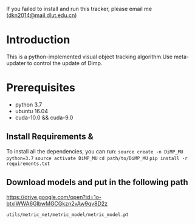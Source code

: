 
If you failed to install and run this tracker, please email me (<dkn2014@mail.dlut.edu.cn>)

# Introduction

This is a python-implemented visual object tracking algorithm.Use meta-updater to control the update of Dimp.

# Prerequisites

* python 3.7
* ubuntu 16.04
* cuda-10.0 && cuda-9.0

## Install Requirements & 
To install all the dependencies, you can run:
`
source create -n DiMP_MU python=3.7
`
`
source activate DiMP_MU
`
`
cd path/to/DiMP_MU
`
`
pip install -r requirements.txt
`
## Download models and put in the following path
https://drive.google.com/open?id=1o-btxlWWA6GlbwMGCGkzn2vAw9qv8D2z

 `utils/metric_net/metric_model/metric_model.pt`



